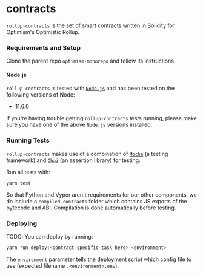 # contracts
`rollup-contracts` is the set of smart contracts written in Solidity for Optimism's Optimistic Rollup.

### Requirements and Setup
Clone the parent repo `optimism-monorepo` and follow its instructions.

#### Node.js
`rollup-contracts` is tested with [`Node.js`](https://nodejs.org/en/) and has been tested on the following versions of Node:

- 11.6.0

If you're having trouble getting `rollup-contracts` tests running, please make sure you have one of the above `Node.js` versions installed.

### Running Tests
`rollup-contracts` makes use of a combination of [`Mocha`](https://mochajs.org/) (a testing framework) and [`Chai`](https://www.chaijs.com/) (an assertion library) for testing.

Run all tests with:

```sh
yarn test
```
So that Python and Vyper aren't requirements for our other components, we do include a `compiled-contracts` folder which contains JS exports of the bytecode and ABI. Compilation is done automatically before testing.

### Deploying
TODO: You can deploy by running:

```sh
yarn run deploy:<contract-specific-task-here> <environment>
```

The `environment` parameter tells the deployment script which config file to use (expected filename `.<environment>.env`).

